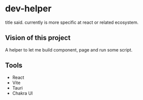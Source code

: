 # dev-helper

title said. currently is more specific at react or related ecosystem.

## Vision of this project

A helper to let me build component, page and run some script.

## Tools

- React
- Vite
- Tauri
- Chakra UI
